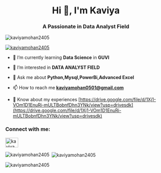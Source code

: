<h1 align="center">Hi 👋, I'm Kaviya</h1>
<h3 align="center">A Passionate in Data Analyst Field</h3>

<p align="left"> <img src="https://komarev.com/ghpvc/?username=kaviyamohan2405&label=Profile%20views&color=0e75b6&style=flat" alt="kaviyamohan2405" /> </p>

<p align="left"> <a href="https://github.com/ryo-ma/github-profile-trophy"><img src="https://github-profile-trophy.vercel.app/?username=kaviyamohan2405" alt="kaviyamohan2405" /></a> </p>

- 🌱 I’m currently learning **Data Science** in **GUVI**

- 🤝 I’m interested in **DATA ANALYST FIELD**

- 💬 Ask me about **Python,Mysql,PowerBi,Advanced Excel**

- 📫 How to reach me **kaviyamohan0501@gmail.com**

- 📄 Know about my experiences [https://drive.google.com/file/d/1Xj1-VOm1D1EnuRi-mULTBobnfDhn3YNk/view?usp=drivesdk](https://drive.google.com/file/d/1Xj1-VOm1D1EnuRi-mULTBobnfDhn3YNk/view?usp=drivesdk)

<h3 align="left">Connect with me:</h3>
<p align="left">
<a href="https://linkedin.com/in/kaviya m" target="blank"><img align="center" src="https://raw.githubusercontent.com/rahuldkjain/github-profile-readme-generator/master/src/images/icons/Social/linked-in-alt.svg" alt="kaviya m" height="30" width="40" /></a>
</p>


<p><img align="left" src="https://github-readme-stats.vercel.app/api/top-langs?username=kaviyamohan2405&show_icons=true&locale=en&layout=compact" alt="kaviyamohan2405" /></p>

<p>&nbsp;<img align="center" src="https://github-readme-stats.vercel.app/api?username=kaviyamohan2405&show_icons=true&locale=en" alt="kaviyamohan2405" /></p>

<p><img align="center" src="https://github-readme-streak-stats.herokuapp.com/?user=kaviyamohan2405&" alt="kaviyamohan2405" /></p>

